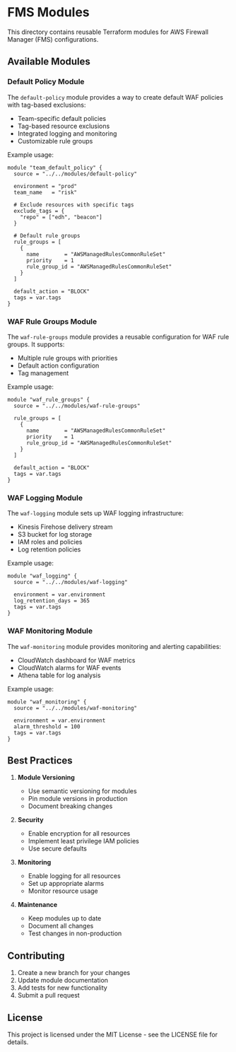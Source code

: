# FMS Modules

This directory contains reusable Terraform modules for AWS Firewall Manager (FMS) configurations.

## Available Modules

### Default Policy Module
The `default-policy` module provides a way to create default WAF policies with tag-based exclusions:
- Team-specific default policies
- Tag-based resource exclusions
- Integrated logging and monitoring
- Customizable rule groups

Example usage:
```hcl
module "team_default_policy" {
  source = "../../modules/default-policy"

  environment = "prod"
  team_name   = "risk"

  # Exclude resources with specific tags
  exclude_tags = {
    "repo" = ["edh", "beacon"]
  }

  # Default rule groups
  rule_groups = [
    {
      name        = "AWSManagedRulesCommonRuleSet"
      priority    = 1
      rule_group_id = "AWSManagedRulesCommonRuleSet"
    }
  ]

  default_action = "BLOCK"
  tags = var.tags
}
```

### WAF Rule Groups Module
The `waf-rule-groups` module provides a reusable configuration for WAF rule groups. It supports:
- Multiple rule groups with priorities
- Default action configuration
- Tag management

Example usage:
```hcl
module "waf_rule_groups" {
  source = "../../modules/waf-rule-groups"

  rule_groups = [
    {
      name        = "AWSManagedRulesCommonRuleSet"
      priority    = 1
      rule_group_id = "AWSManagedRulesCommonRuleSet"
    }
  ]

  default_action = "BLOCK"
  tags = var.tags
}
```

### WAF Logging Module
The `waf-logging` module sets up WAF logging infrastructure:
- Kinesis Firehose delivery stream
- S3 bucket for log storage
- IAM roles and policies
- Log retention policies

Example usage:
```hcl
module "waf_logging" {
  source = "../../modules/waf-logging"

  environment = var.environment
  log_retention_days = 365
  tags = var.tags
}
```

### WAF Monitoring Module
The `waf-monitoring` module provides monitoring and alerting capabilities:
- CloudWatch dashboard for WAF metrics
- CloudWatch alarms for WAF events
- Athena table for log analysis

Example usage:
```hcl
module "waf_monitoring" {
  source = "../../modules/waf-monitoring"

  environment = var.environment
  alarm_threshold = 100
  tags = var.tags
}
```

## Best Practices

1. **Module Versioning**
   - Use semantic versioning for modules
   - Pin module versions in production
   - Document breaking changes

2. **Security**
   - Enable encryption for all resources
   - Implement least privilege IAM policies
   - Use secure defaults

3. **Monitoring**
   - Enable logging for all resources
   - Set up appropriate alarms
   - Monitor resource usage

4. **Maintenance**
   - Keep modules up to date
   - Document all changes
   - Test changes in non-production

## Contributing

1. Create a new branch for your changes
2. Update module documentation
3. Add tests for new functionality
4. Submit a pull request

## License

This project is licensed under the MIT License - see the LICENSE file for details. 